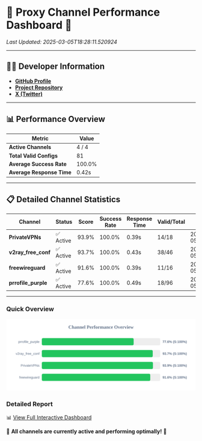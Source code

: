# 🌟 Proxy Channel Performance Dashboard 🌟

_Last Updated: 2025-03-05T18:28:11.520924_

---

## 👩‍💻 Developer Information

- **[GitHub Profile](https://github.com/4n0nymou3)**  
- **[Project Repository](https://github.com/4n0nymou3/multi-proxy-config-fetcher)**  
- **[X (Twitter)](https://x.com/4n0nymou3)**  

---

## 📊 Performance Overview

| Metric                | Value       |
|-----------------------|-------------|
| **Active Channels**   | 4 / 4       |
| **Total Valid Configs** | 81          |
| **Average Success Rate** | 100.0%      |
| **Average Response Time** | 0.42s       |

---

## 📋 Detailed Channel Statistics

| Channel          | Status     | Score  | Success Rate | Response Time | Valid/Total | Last Success               |
|------------------|------------|--------|--------------|---------------|-------------|----------------------------|
| **PrivateVPNs**  | ✅ Active  | 93.9%  | 100.0% | 0.39s         | 14/18       | 2025-03-05T18:28:11.102030 |
| **v2ray_free_conf**  | ✅ Active  | 93.7%  | 100.0% | 0.43s         | 38/46       | 2025-03-05T18:28:10.676447 |
| **freewireguard**  | ✅ Active  | 91.6%  | 100.0% | 0.39s         | 11/16       | 2025-03-05T18:28:11.518970 |
| **prrofile_purple**  | ✅ Active  | 77.6%  | 100.0% | 0.49s         | 18/96       | 2025-03-05T18:28:10.087402 |

---

### Quick Overview
<div align="center">
  <a href="https://raw.githubusercontent.com/nullluser/NullRepo/refs/heads/main/assets/channel_stats_chart.svg">
    <img src="https://raw.githubusercontent.com/nullluser/NullRepo/refs/heads/main/assets/channel_stats_chart.svg" alt="Source Performance Statistics" width="800">
  </a>
</div>

### Detailed Report
📊 [View Full Interactive Dashboard](https://htmlpreview.github.io/?https://github.com/nullluser/NullRepo/blob/main/assets/performance_report.html)

🎉 **All channels are currently active and performing optimally!** 🎉

